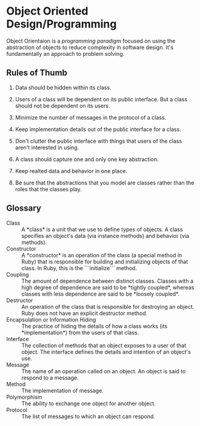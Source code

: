 # Object Oriented Design/Programming

Object Orientaion is a *programming paradigm* focused on using the
abstraction of objects to reduce complexity in software design. It's
fundamentally an approach to problem solving.


## Rules of Thumb

1. Data should be hidden within its class.

1. Users of a class will be dependent on its public interface. But a
   class should not be dependent on its users.

1. Minimize the number of messages in the protocol of a class.

1. Keep implementation details out of the public interface for a class.

1. Don't clutter the public interface with things that users of the
   class aren't interested in using.

1. A class should capture one and only one key abstraction.

1. Keep realted data and behavior in one place.

1. Be sure that the abstractions that you model are classes rather
   than the roles that the classes play.


## Glossary

<dl>
    <dt>Class</dt>
    <dd>A *class* is a unit that we use to define types of objects. A class specifies an object's
    data (via instance methods) and behavior (via methods).</dd>
    <dt>Constructor</dt>
    <dd>A *constructor* is an operation of the class (a special method in Ruby) that is responsible
    for building and initializing objects of that class. In Ruby, this is the ```initialize``` method.</dd>
    <dt>Coupling</dt>
    <dd>The amount of dependence between distinct classes. Classes with a high degree of dependence are said to be *tightly coupled*, whereas classes with less dependence are said to be *loosely coupled*.
    <dt>Destructor</dt>
    <dd>An operation of the class that is responsible for destroying an object. Ruby does not have an explicit
    destructor method.</dd>
    <dt>Encapsulation or Information Hiding</dt>
    <dd>The practice of hiding the details of how a class works (its *implementation*) from the users of that class.</dd>
    <dt>Interface</dt>
    <dd>The collection of methods that an object exposes to a user of that object. The interface
    defines the details and intention of an object's use.</dd>
    <dt>Message</dt>
    <dd>The name of an operation called on an object. An object is said to respond to a message.</dd>
    <dt>Method</dt>
    <dd>The implementation of message.</dd>
    <dt>Polymorphism</dt>
    <dd>The ability to exchange one object for another object.</dd>
    <dt>Protocol</dt>
    <dd>The list of messages to which an object can respond.</dd>
</dl>

